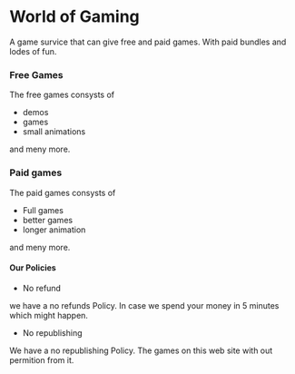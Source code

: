 # World of Gaming

A game survice that can give 
free and paid games. With paid
bundles and lodes of fun. 

### Free Games

The free games consysts of

- demos
- games
- small animations

and meny more.

### Paid games 

The paid games consysts of

- Full games
- better games
- longer animation

and meny more.

#### Our Policies

- No refund

we have a no refunds Policy. 
In case we spend your money
in 5 minutes which might happen.

- No republishing

We have a no republishing Policy.
The games on this web site with 
out permition from it.
